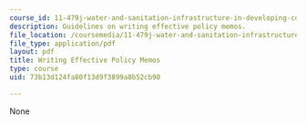 ```yaml
---
course_id: 11-479j-water-and-sanitation-infrastructure-in-developing-countries-spring-2007
description: Guidelines on writing effective policy memos.
file_location: /coursemedia/11-479j-water-and-sanitation-infrastructure-in-developing-countries-spring-2007/73b13d124fa80f13d9f3899a8b52cb90_writing.pdf
file_type: application/pdf
layout: pdf
title: Writing Effective Policy Memos
type: course
uid: 73b13d124fa80f13d9f3899a8b52cb90

---
```

None